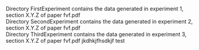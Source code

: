Directory FirstExperiment contains the data generated in experiment 1, section X.Y.Z of paper fvf.pdf                            
Directory SecondExperiment contains the data generated in experiment 2, section X.Y.Z of paper fvf.pdf               
Directory ThirdExperiment contains the data generated in experiment 3, section X.Y.Z of paper fvf.pdf
jkdhkjfhsdkjf
                                                                                                                                                           test
                                                                                                                                                                            
